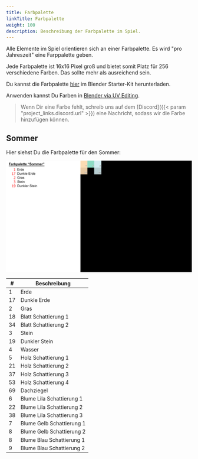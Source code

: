 ```yaml
---
title: Farbpalette
linkTitle: Farbpalette
weight: 100
description: Beschreibung der Farbpalette im Spiel.
---
```


Alle Elemente im Spiel orientieren sich an einer Farbpalette.
Es wird "pro Jahreszeit" eine Farppalette geben.

Jede Farbpalette ist 16x16 Pixel groß und bietet somit Platz für 256 verschiedene Farben.
Das sollte mehr als ausreichend sein.

Du kannst die Farbpalette [hier](../blender/) im Blender Starter-Kit herunterladen.

Anwenden kannst Du Farben in [Blender via UV Editing](https://www.youtube.com/watch?v=8NEmx0cHwoI).

> Wenn Dir eine Farbe fehlt, schreib uns auf dem [Discord]({{< param "project_links.discord.url" >}}) eine Nachricht, sodass wir die Farbe hinzufügen können.

## Sommer

Hier siehst Du die Farbpalette für den Sommer:

![Sommer-Farbpalette](assets/ColorPalette_Summer_Description.png)

| #   | Beschreibung              |
| --- | ------------------------- |
| 1   | Erde                      |
| 17  | Dunkle Erde               |
| 2   | Gras                      |
| 18  | Blatt Schattierung 1      |
| 34  | Blatt Schattierung 2      |
| 3   | Stein                     |
| 19  | Dunkler Stein             |
| 4   | Wasser                    |
| 5   | Holz Schattierung 1       |
| 21  | Holz Schattierung 2       |
| 37  | Holz Schattierung 3       |
| 53  | Holz Schattierung 4       |
| 69  | Dachziegel                |
| 6   | Blume Lila Schattierung 1 |
| 22  | Blume Lila Schattierung 2 |
| 38  | Blume Lila Schattierung 3 |
| 7   | Blume Gelb Schattierung 1 |
| 8   | Blume Gelb Schattierung 2 |
| 8   | Blume Blau Schattierung 1 |
| 9   | Blume Blau Schattierung 2 |
